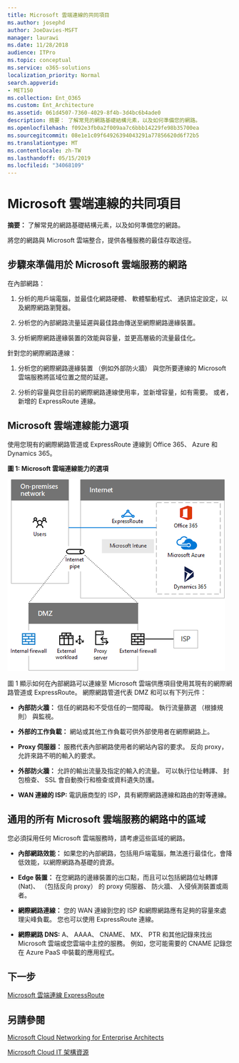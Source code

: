 ```yaml
---
title: Microsoft 雲端連線的共同項目
ms.author: josephd
author: JoeDavies-MSFT
manager: laurawi
ms.date: 11/28/2018
audience: ITPro
ms.topic: conceptual
ms.service: o365-solutions
localization_priority: Normal
search.appverid:
- MET150
ms.collection: Ent_O365
ms.custom: Ent_Architecture
ms.assetid: 061d4507-7360-4029-8f4b-3d4bc6b4ade0
description: 摘要： 了解常見的網路基礎結構元素，以及如何準備您的網路。
ms.openlocfilehash: f092e3fb0a2f009aa7c6bbb14229fe98b35700ea
ms.sourcegitcommit: 08e1e1c09f64926394043291a77856620d6f72b5
ms.translationtype: MT
ms.contentlocale: zh-TW
ms.lasthandoff: 05/15/2019
ms.locfileid: "34068109"
---
```

# <a name="common-elements-of-microsoft-cloud-connectivity"></a>Microsoft 雲端連線的共同項目

 **摘要：** 了解常見的網路基礎結構元素，以及如何準備您的網路。
  
將您的網路與 Microsoft 雲端整合，提供各種服務的最佳存取途徑。
  
## <a name="steps-to-prepare-your-network-for-microsoft-cloud-services"></a>步驟來準備用於 Microsoft 雲端服務的網路
<a name="steps"> </a>

在內部網路：
  
1. 分析的用戶端電腦，並最佳化網路硬體、 軟體驅動程式、 通訊協定設定，以及網際網路瀏覽器。
    
2. 分析您的內部網路流量延遲與最佳路由傳送至網際網路邊緣裝置。
    
3. 分析網際網路邊緣裝置的效能與容量，並更高層級的流量最佳化。
    
針對您的網際網路連線：
  
1. 分析您的網際網路邊緣裝置 （例如外部防火牆） 與您所要連線的 Microsoft 雲端服務將區域位置之間的延遲。
    
2. 分析的容量與您目前的網際網路連線使用率，並新增容量，如有需要。 或者，新增的 ExpressRoute 連線。
    
## <a name="microsoft-cloud-connectivity-options"></a>Microsoft 雲端連線能力選項
<a name="steps"> </a>

使用您現有的網際網路管道或 ExpressRoute 連線到 Office 365、 Azure 和 Dynamics 365。
  
**圖 1: Microsoft 雲端連線能力的選項**

![圖 1：Microsoft Cloud 連線能力選項](media/Network-Poster/CommonElements.png)

  
圖 1 顯示如何在內部網路可以連線至 Microsoft 雲端供應項目使用其現有的網際網路管道或 ExpressRoute。 網際網路管道代表 DMZ 和可以有下列元件：
  
- **內部防火牆：** 信任的網路和不受信任的一間障礙。 執行流量篩選 （根據規則） 與監視。
    
- **外部的工作負載：** 網站或其他工作負載可供外部使用者在網際網路上。
    
- **Proxy 伺服器：** 服務代表內部網路使用者的網站內容的要求。 反向 proxy，允許來路不明的輸入的要求。
    
- **外部防火牆：** 允許的輸出流量及指定的輸入的流量。 可以執行位址轉譯、 封包檢查、 SSL 會自動換行和檢查或資料遺失防護。
    
- **WAN 連線的 ISP:** 電訊廠商型的 ISP，具有網際網路連線和路由的對等連線。
    
## <a name="areas-of-networking-common-to-all-microsoft-cloud-services"></a>通用的所有 Microsoft 雲端服務的網路中的區域
<a name="steps"> </a>

您必須採用任何 Microsoft 雲端服務時，請考慮這些區域的網路。
  
- **內部網路效能：** 如果您的內部網路，包括用戶端電腦，無法進行最佳化，會降低效能，以網際網路為基礎的資源。
    
- **Edge 裝置：** 在您網路的邊緣裝置的出口點，而且可以包括網路位址轉譯 (Nat)、 （包括反向 proxy） 的 proxy 伺服器、 防火牆、 入侵偵測裝置或兩者。
    
- **網際網路連線：** 您的 WAN 連線到您的 ISP 和網際網路應有足夠的容量來處理尖峰負載。 您也可以使用 ExpressRoute 連線。
    
- **網際網路 DNS:** A、 AAAA、 CNAME、 MX、 PTR 和其他記錄來找出 Microsoft 雲端或您雲端中主控的服務。 例如，您可能需要的 CNAME 記錄您在 Azure PaaS 中裝載的應用程式。
    

## <a name="next-step"></a>下一步

[Microsoft 雲端連線 ExpressRoute](expressroute-for-microsoft-cloud-connectivity.md)

## <a name="see-also"></a>另請參閱

<a name="steps"> </a>

[Microsoft Cloud Networking for Enterprise Architects](microsoft-cloud-networking-for-enterprise-architects.md)
  
[Microsoft Cloud IT 架構資源](microsoft-cloud-it-architecture-resources.md)


